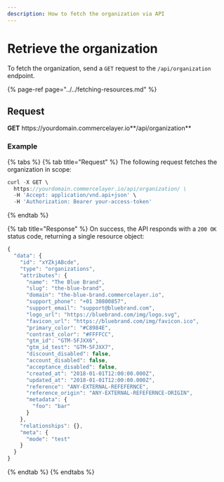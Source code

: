 ```yaml
---
description: How to fetch the organization via API
---
```


# Retrieve the organization

To fetch the organization, send a `GET` request to the `/api/organization` endpoint.

{% page-ref page="../../fetching-resources.md" %}

## Request

**GET** https://<i></i>yourdomain.commercelayer.io**/api/organization**

### **Example**

{% tabs %}
{% tab title="Request" %}
The following request fetches the organization in scope:

```javascript
curl -X GET \
  https://yourdomain.commercelayer.io/api/organization/ \
  -H 'Accept: application/vnd.api+json' \
  -H 'Authorization: Bearer your-access-token'
```
{% endtab %}

{% tab title="Response" %}
On success, the API responds with a `200 OK` status code, returning a single resource object:

```javascript
{
  "data": {
    "id": "xYZkjABcde",
    "type": "organizations",
    "attributes": {
      "name": "The Blue Brand",
      "slug": "the-blue-brand",
      "domain": "the-blue-brand.commercelayer.io",
      "support_phone": "+01 30800857",
      "support_email": "support@bluebrand.com",
      "logo_url": "https://bluebrand.com/img/logo.svg",
      "favicon_url": "https://bluebrand.com/img/favicon.ico",
      "primary_color": "#C8984E",
      "contrast_color": "#FFFFCC",
      "gtm_id": "GTM-5FJXX6",
      "gtm_id_test": "GTM-5FJXX7",
      "discount_disabled": false,
      "account_disabled": false,
      "acceptance_disabled": false,
      "created_at": "2018-01-01T12:00:00.000Z",
      "updated_at": "2018-01-01T12:00:00.000Z",
      "reference": "ANY-EXTERNAL-REFEFERNCE",
      "reference_origin": "ANY-EXTERNAL-REFEFERNCE-ORIGIN",
      "metadata": {
        "foo": "bar"
      }
    },
    "relationships": {},
    "meta": {
      "mode": "test"
    }
  }
}
```
{% endtab %}
{% endtabs %}

